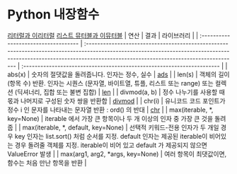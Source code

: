 # Python 내장함수

[리터럴과 이리터럴](https://wikidocs.net/16068)
[리스트 뮤터블과 이뮤터블](https://wikidocs.net/16038)
| 연산 | 결과 | 라이브러리 |
| :----------------------------------- | :----------------------------------------------------------------------------------------------------------------------------------------------------------------------------------------------------------------- | :--------------------------------------------------------------------- |
| abs(x) | 숫자의 절댓값을 돌려줍니다. 인자는 정수, 실수 | [ads](https://docs.python.org/ko/dev/library/functions.html#abs) |
| len(s) | 객체의 길이 (항목 수) 반환. 인자는 시퀀스 (문자열, 바이트열, 튜플, 리스트 또는 range) 또는 컬렉션 (딕셔너리, 집합 또는 불변 집합) | [len](https://docs.python.org/ko/dev/library/functions.html#len) |
| divmod(a, b) | 정수 나누기를 사용할 때 몫과 나머지로 구성된 숫자 쌍을 반환합 | [divmod](https://docs.python.org/ko/dev/library/functions.html#divmod) |
| chr(i) | 유니코드 코드 포인트가 정수 i 인 문자를 나타내는 문자열 반환 : ord() 의 반대 | [chr](https://docs.python.org/ko/dev/library/functions.html#chr) |
| max(iterable, \*, key=None) | iterable 에서 가장 큰 항목이나 두 개 이상의 인자 중 가장 큰 것을 돌려줍 |
| max(iterable, \*, default, key=None) | 선택적 키워드-전용 인자가 두 개일 경우 key 인자는 list.sort() 처럼 순서를 지정. default 인자는 제공된 iterable이 비어있는 경우 돌려줄 객체를 지정. iterable이 비어 있고 default 가 제공되지 않으면 ValueError 발생 |
| max(arg1, arg2, \*args, key=None) | 여러 항목이 최댓값이면, 함수는 처음 만난 항목을 반환 |
